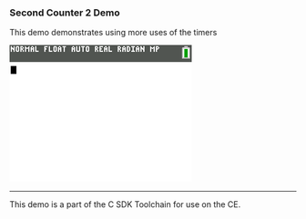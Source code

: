### Second Counter 2 Demo

This demo demonstrates using more uses of the timers

![Screenshot](screenshot.gif)

---

This demo is a part of the C SDK Toolchain for use on the CE.

